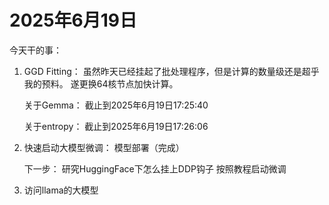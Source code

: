 # 2025年6月19日

今天干的事：
1. GGD Fitting：
    虽然昨天已经挂起了批处理程序，但是计算的数量级还是超乎我的预料。
    遂更换64核节点加快计算。

    关于Gemma：
        截止到2025年6月19日17:25:40


    关于entropy：
        截止到2025年6月19日17:26:06


2. 快速启动大模型微调：
    模型部署（完成）
    
    下一步：
        研究HuggingFace下怎么挂上DDP钩子
        按照教程启动微调

3. 访问llama的大模型
